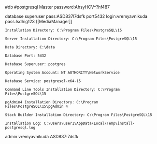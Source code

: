 #db #postgresql
Master password:AhsyHCV^?hf487

database superuser
pass:ASD837!7dsfk
port5432
login:vremyavnikuda
pass:Isdhig123
[[MediaManager]]

```
Installation Directory: C:\Program Files\PostgreSQL\15

Server Installation Directory: C:\Program Files\PostgreSQL\15

Data Directory: C:\data

Database Port: 5432

Database Superuser: postgres

Operating System Account: NT AUTHORITY\NetworkService

Database Service: postgresql-x64-15

Command Line Tools Installation Directory: C:\Program Files\PostgreSQL\15

pgAdmin4 Installation Directory: C:\Program Files\PostgreSQL\15\pgAdmin 4

Stack Builder Installation Directory: C:\Program Files\PostgreSQL\15

Installation Log: C:\Users\user1\AppData\Local\Temp\install-postgresql.log
```


admin
vremyavnikuda
ASD837!7dsfk

